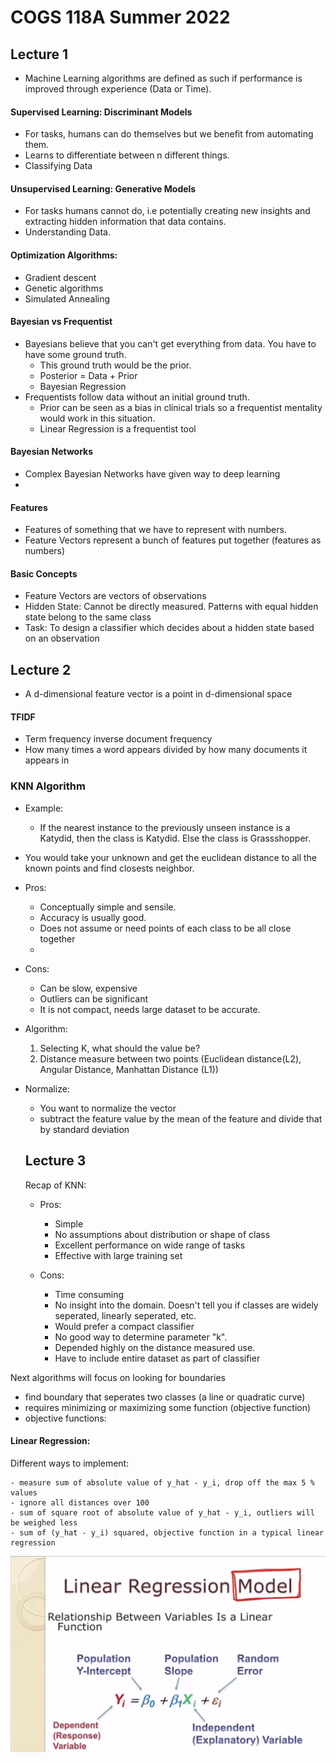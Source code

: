 # COGS 118A Summer 2022

## Lecture 1

- Machine Learning algorithms are defined as such if performance is improved through experience (Data or Time).

#### Supervised Learning: Discriminant Models

- For tasks, humans can do themselves but we benefit from automating them.
- Learns to differentiate between n different things.
- Classifying Data

#### Unsupervised Learning: Generative Models

- For tasks humans cannot do, i.e potentially creating new insights and extracting hidden information that data contains.
- Understanding Data.

#### Optimization Algorithms:

- Gradient descent
- Genetic algorithms
- Simulated Annealing

#### Bayesian vs Frequentist

- Bayesians believe that you can't get everything from data. You have to have some ground truth.
  - This ground truth would be the prior.
  - Posterior = Data + Prior
  - Bayesian Regression
- Frequentists follow data without an initial ground truth.
  - Prior can be seen as a bias in clinical trials so a frequentist mentality would work in this situation.
  - Linear Regression is a frequentist tool

#### Bayesian Networks

- Complex Bayesian Networks have given way to deep learning
-

#### Features

- Features of something that we have to represent with numbers.
- Feature Vectors represent a bunch of features put together (features as numbers)

#### Basic Concepts

- Feature Vectors are vectors of observations
- Hidden State: Cannot be directly measured. Patterns with equal hidden state belong to the same class
- Task: To design a classifier which decides about a hidden state based on an observation

## Lecture 2

- A d-dimensional feature vector is a point in d-dimensional space

#### TFIDF

- Term frequency inverse document frequency
- How many times a word appears divided by how many documents it appears in

### KNN Algorithm

- Example:
  - If the nearest instance to the previously unseen instance is a Katydid, then the class is Katydid. Else the class is Grassshopper.
- You would take your unknown and get the euclidean distance to all the known points and find closests neighbor.
- Pros:
  - Conceptually simple and sensile.
  - Accuracy is usually good.
  - Does not assume or need points of each class to be all close together
  -
- Cons:

  - Can be slow, expensive
  - Outliers can be significant
  - It is not compact, needs large dataset to be accurate.

- Algorithm:

  1. Selecting K, what should the value be?
  2. Distance measure between two points (Euclidean distance(L2), Angular Distance, Manhattan Distance (L1))

- Normalize:

  - You want to normalize the vector
  - subtract the feature value by the mean of the feature and divide that by standard deviation

  ## Lecture 3

  Recap of KNN:

  - Pros:

    - Simple
    - No assumptions about distribution or shape of class
    - Excellent performance on wide range of tasks
    - Effective with large training set

  - Cons:

    - Time consuming
    - No insight into the domain. Doesn't tell you if classes are widely seperated, linearly seperated, etc.
    - Would prefer a compact classifier
    - No good way to determine parameter "k".
    - Depended highly on the distance measured use.
    - Have to include entire dataset as part of classifier

Next algorithms will focus on looking for boundaries

- find boundary that seperates two classes (a line or quadratic curve)
- requires minimizing or maximizing some function (objective function)
- objective functions:

#### Linear Regression:

Different ways to implement:

    - measure sum of absolute value of y_hat - y_i, drop off the max 5 % values
    - ignore all distances over 100
    - sum of square root of absolute value of y_hat - y_i, outliers will be weighed less
    - sum of (y_hat - y_i) squared, objective function in a typical linear regression

![Linear-Regression Equation](COGS-118A-Supervised-Learning/LinearRegression.png)
